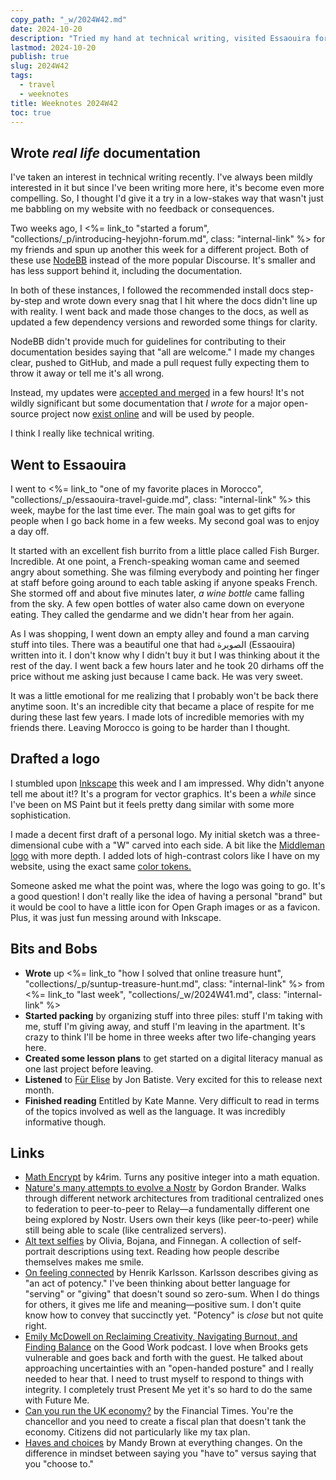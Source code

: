```yaml
---
copy_path: "_w/2024W42.md"
date: 2024-10-20
description: "Tried my hand at technical writing, visited Essaouira for (maybe) the last time, and drafted a logo. Weeknotes for the 42nd week of the year 2024."
lastmod: 2024-10-20
publish: true
slug: 2024W42
tags:
  - travel
  - weeknotes
title: Weeknotes 2024W42
toc: true
---
```


## Wrote _real life_ documentation

I've taken an interest in technical writing recently. I've always been mildly interested in it but since I've been writing more here, it's become even more compelling. So, I thought I'd give it a try in a low-stakes way that wasn't just me babbling on my website with no feedback or consequences.

Two weeks ago, I <%= link_to "started a forum", "collections/_p/introducing-heyjohn-forum.md", class: "internal-link" %> for my friends and spun up another this week for a different project. Both of these use [NodeBB](https://nodebb.org/) instead of the more popular Discourse. It's smaller and has less support behind it, including the documentation.

In both of these instances, I followed the recommended install docs step-by-step and wrote down every snag that I hit where the docs didn't line up with reality. I went back and made those changes to the docs, as well as updated a few dependency versions and reworded some things for clarity.

NodeBB didn't provide much for guidelines for contributing to their documentation besides saying that "all are welcome." I made my changes clear, pushed to GitHub, and made a pull request fully expecting them to throw it away or tell me it's all wrong.

Instead, my updates were [accepted and merged](https://github.com/NodeBB/docs/pull/99) in a few hours! It's not wildly significant but some documentation that _I wrote_ for a major open-source project now [exist online](https://docs.nodebb.org/installing/os/ubuntu/) and will be used by people.

I think I really like technical writing.

## Went to Essaouira

I went to <%= link_to "one of my favorite places in Morocco", "collections/_p/essaouira-travel-guide.md", class: "internal-link" %> this week, maybe for the last time ever. The main goal was to get gifts for people when I go back home in a few weeks. My second goal was to enjoy a day off.

It started with an excellent fish burrito from a little place called Fish Burger. Incredible. At one point, a French-speaking woman came and seemed angry about something. She was filming everybody and pointing her finger at staff before going around to each table asking if anyone speaks French. She stormed off and about five minutes later, _a wine bottle_ came falling from the sky. A few open bottles of water also came down on everyone eating. They called the gendarme and we didn't hear from her again.

As I was shopping, I went down an empty alley and found a man carving stuff into tiles. There was a beautiful one that had الصويرة (Essaouira) written into it. I don't know why I didn't buy it but I was thinking about it the rest of the day. I went back a few hours later and he took 20 dirhams off the price without me asking just because I came back. He was very sweet.

It was a little emotional for me realizing that I probably won't be back there anytime soon. It's an incredible city that became a place of respite for me during these last few years. I made lots of incredible memories with my friends there. Leaving Morocco is going to be harder than I thought.

## Drafted a logo

I stumbled upon [Inkscape](https://inkscape.org/) this week and I am impressed. Why didn't anyone tell me about it!? It's a program for vector graphics. It's been a _while_ since I've been on MS Paint but it feels pretty dang similar with some more sophistication.

I made a decent first draft of a personal logo. My initial sketch was a three-dimensional cube with a "W" carved into each side. A bit like the [Middleman logo](https://middlemanapp.com/) with more depth. I added lots of high-contrast colors like I have on my website, using the exact same [color tokens.](https://open-props.style/#colors)

Someone asked me what the point was, where the logo was going to go. It's a good question! I don't really like the idea of having a personal "brand" but it would be cool to have a little icon for Open Graph images or as a favicon. Plus, it was just fun messing around with Inkscape.

## Bits and Bobs

- **Wrote** up <%= link_to "how I solved that online treasure hunt", "collections/_p/suntup-treasure-hunt.md", class: "internal-link" %> from <%= link_to "last week", "collections/_w/2024W41.md", class: "internal-link" %>
- **Started packing** by organizing stuff into three piles: stuff I'm taking with me, stuff I'm giving away, and stuff I'm leaving in the apartment. It's crazy to think I'll be home in three weeks after two life-changing years here.
- **Created some lesson plans** to get started on a digital literacy manual as one last project before leaving.
- **Listened** to [Für Elise](https://jonbatistestore.com/products/beethoven-blues-digital) by Jon Batiste. Very excited for this to release next month.
- **Finished reading** Entitled by Kate Manne. Very difficult to read in terms of the topics involved as well as the language. It was incredibly informative though.

## Links

- [Math Encrypt](https://scientific.place/math-encrypt/) by k4rim. Turns any positive integer into a math equation.
- [Nature's many attempts to evolve a Nostr](https://newsletter.squishy.computer/p/natures-many-attempts-to-evolve-a) by Gordon Brander. Walks through different network architectures from traditional centralized ones to federation to peer-to-peer to Relay—a fundamentally different one being explored by Nostr. Users own their keys (like peer-to-peer) while still being able to scale (like centralized servers).
- [Alt text selfies](https://alttextselfies.net/welcome/) by Olivia, Bojana, and Finnegan. A collection of self-portrait descriptions using text. Reading how people describe themselves makes me smile.
- [On feeling connected](https://www.henrikkarlsson.xyz/p/giving) by Henrik Karlsson. Karlsson describes giving as "an act of potency." I've been thinking about better language for "serving" or "giving" that doesn't sound so zero-sum. When I do things for others, it gives me life and meaning—positive sum. I don't quite know how to convey that succinctly yet. "Potency" is _close_ but not quite right.
- [Emily McDowell on Reclaiming Creativity, Navigating Burnout, and Finding Balance](https://www.goodworkshow.com/emily-mcdowell-on-reclaiming-creativity-navigating-burnout-and-finding-balance/) on the Good Work podcast. I love when Brooks gets vulnerable and goes back and forth with the guest. He talked about approaching uncertainties with an "open-handed posture" and I really needed to hear that. I need to trust myself to respond to things with integrity. I completely trust Present Me yet it's so hard to do the same with Future Me.
- [Can you run the UK economy?](https://ig.ft.com/chancellor-game/) by the Financial Times. You're the chancellor and you need to create a fiscal plan that doesn't tank the economy. Citizens did not particularly like my tax plan.
- [Haves and choices](https://everythingchanges.us/blog/haves-and-choices/) by Mandy Brown at everything changes. On the difference in mindset between saying you "have to" versus saying that you "choose to."
